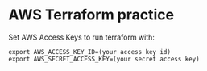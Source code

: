 # AWS Terraform practice

Set AWS Access Keys to run terraform with:
```
export AWS_ACCESS_KEY_ID=(your access key id)
export AWS_SECRET_ACCESS_KEY=(your secret access key)

```